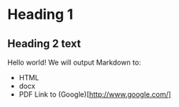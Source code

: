# Heading 1

## Heading 2 text

Hello world!
We will output Markdown to:

- HTML
- docx
- PDF
  Link to (Google)[http://www.google.com/]
